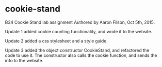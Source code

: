 # cookie-stand
B34 Cookie Stand lab assignment
Authored by Aaron Filson, Oct 5th, 2015.

Update 1 added cookie counting functionality, and wrote it to the website.

Update 2 added a css stylesheet and a style guide.

Update 3 added the object constructor CookieStand, and refactored the code to use it.
The constructor also calls the cookie function, and sends the info to the website.

